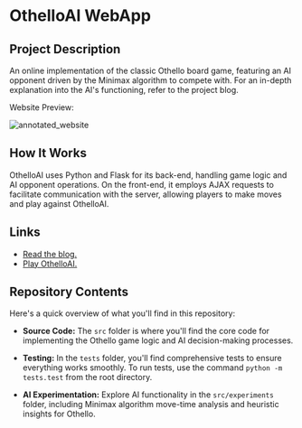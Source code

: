 # OthelloAI WebApp

## Project Description

An online implementation of the classic Othello board game, featuring an AI opponent driven by the Minimax algorithm to compete with. For an in-depth explanation into the AI's functioning, refer to the project blog.

Website Preview:

![annotated_website](https://github.com/SHarrison00/othello/assets/86479780/8f1b2f0b-4ed1-4bd9-b2b3-75ac78363d47 "Website Preview: Play against OthelloAI.")

## How It Works

OthelloAI uses Python and Flask for its back-end, handling game logic and AI opponent operations. On the front-end, it employs AJAX requests to facilitate communication with the server, allowing players to make moves and play against OthelloAI.

## Links

- [Read the blog.](https://drive.google.com/file/d/1HXUY4hVqSeLwTT3QzbWTIvazhXH26HTF/view?usp=sharing)
- [Play OthelloAI.](https://othelloai.onrender.com)

## Repository Contents

Here's a quick overview of what you'll find in this repository:

- **Source Code:** The `src` folder is where you'll find the core code for implementing the Othello game logic and AI decision-making processes.

- **Testing:** In the `tests` folder, you'll find comprehensive tests to ensure everything works smoothly. To run tests, use the command `python -m tests.test` from the root directory.

- **AI Experimentation:** Explore AI functionality in the `src/experiments` folder, including Minimax algorithm move-time analysis and heuristic insights for Othello.
